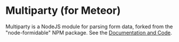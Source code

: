 # Multiparty (for Meteor)
Multiparty is a NodeJS module for parsing form data, forked from the "node-formidable" NPM package.
See the [Documentation and Code](https://github.com/andrewrk/node-multiparty).